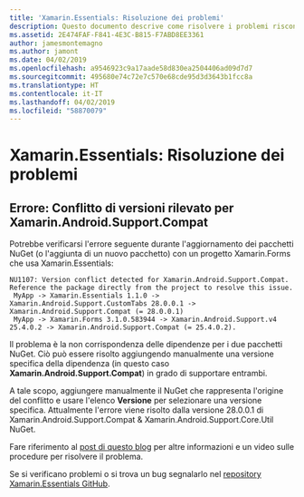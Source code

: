 ```yaml
---
title: 'Xamarin.Essentials: Risoluzione dei problemi'
description: Questo documento descrive come risolvere i problemi riscontrati durante lo sviluppo con la libreria Xamarin.Essentials.
ms.assetid: 2E474FAF-F841-4E3C-B815-F7ABD8EE3361
author: jamesmontemagno
ms.author: jamont
ms.date: 04/02/2019
ms.openlocfilehash: a9546923c9a17aade58d830ea2504406ad09d7d7
ms.sourcegitcommit: 495680e74c72e7c570e68cde95d3d3643b1fcc8a
ms.translationtype: HT
ms.contentlocale: it-IT
ms.lasthandoff: 04/02/2019
ms.locfileid: "58870079"
---
```

# <a name="xamarinessentials-troubleshooting"></a>Xamarin.Essentials: Risoluzione dei problemi

## <a name="error-version-conflict-detected-for-xamarinandroidsupportcompat"></a>Errore: Conflitto di versioni rilevato per Xamarin.Android.Support.Compat

Potrebbe verificarsi l'errore seguente durante l'aggiornamento dei pacchetti NuGet (o l'aggiunta di un nuovo pacchetto) con un progetto Xamarin.Forms che usa Xamarin.Essentials:

```error
NU1107: Version conflict detected for Xamarin.Android.Support.Compat. Reference the package directly from the project to resolve this issue. 
 MyApp -> Xamarin.Essentials 1.1.0 -> Xamarin.Android.Support.CustomTabs 28.0.0.1 -> Xamarin.Android.Support.Compat (= 28.0.0.1) 
 MyApp -> Xamarin.Forms 3.1.0.583944 -> Xamarin.Android.Support.v4 25.4.0.2 -> Xamarin.Android.Support.Compat (= 25.4.0.2).
```

Il problema è la non corrispondenza delle dipendenze per i due pacchetti NuGet. Ciò può essere risolto aggiungendo manualmente una versione specifica della dipendenza (in questo caso **Xamarin.Android.Support.Compat**) in grado di supportare entrambi.

A tale scopo, aggiungere manualmente il NuGet che rappresenta l'origine del conflitto e usare l'elenco **Versione** per selezionare una versione specifica. Attualmente l'errore viene risolto dalla versione 28.0.0.1 di Xamarin.Android.Support.Compat & Xamarin.Android.Support.Core.Util NuGet.

Fare riferimento al [post di questo blog](https://redth.codes/how-to-fix-the-dreaded-version-conflict-nuget-error-in-your-xamarin-android-projects/) per altre informazioni e un video sulle procedure per risolvere il problema.

Se si verificano problemi o si trova un bug segnalarlo nel [repository Xamarin.Essentials GitHub](https://github.com/xamarin/Essentials).
